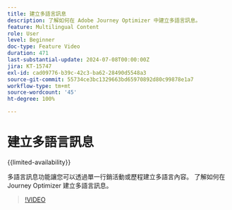 ```yaml
---
title: 建立多語言訊息
description: 了解如何在 Adobe Journey Optimizer 中建立多語言訊息。
feature: Multilingual Content
role: User
level: Beginner
doc-type: Feature Video
duration: 471
last-substantial-update: 2024-07-08T00:00:00Z
jira: KT-15747
exl-id: cad09776-b39c-42c3-ba62-28490d5548a3
source-git-commit: 55734ce3bc1329663bd65970892d80c99878e1a7
workflow-type: tm+mt
source-wordcount: '45'
ht-degree: 100%

---
```


# 建立多語言訊息

{{limited-availability}}

多語言訊息功能讓您可以透過單一行銷活動或歷程建立多語言內容。 了解如何在 Journey Optimizer 建立多語言訊息。

>[!VIDEO](https://video.tv.adobe.com/v/3430921/?learn=on)
